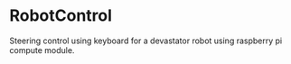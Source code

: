 # RobotControl

Steering control using keyboard for a devastator robot using raspberry pi compute module.
